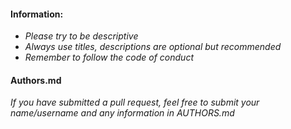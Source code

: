 #### Information:
- *Please try to be descriptive*
- *Always use titles, descriptions are optional but recommended*
- *Remember to follow the code of conduct*

#### Authors.md
*If you have submitted a pull request, feel free to submit your name/username and any information in AUTHORS.md*
